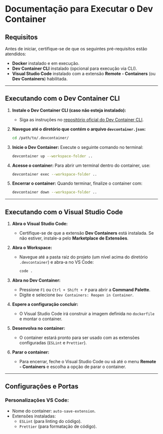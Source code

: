 # Documentação para Executar o Dev Container

## Requisitos

Antes de iniciar, certifique-se de que os seguintes pré-requisitos estão atendidos:

- **Docker** instalado e em execução.
- **Dev Container CLI** instalado (opcional para execução via CLI).
- **Visual Studio Code** instalado com a extensão **Remote - Containers** (ou **Dev Containers**) habilitada.

---

## Executando com o Dev Container CLI

1. **Instale o Dev Container CLI (caso não esteja instalado):**
   - Siga as instruções no [repositório oficial do Dev Container CLI](https://github.com/devcontainers/cli#installation).

2. **Navegue até o diretório que contém o arquivo `devcontainer.json`:**
   ```bash
   cd /path/to/.devcontainer/
   ```

3. **Inicie o Dev Container:**
   Execute o seguinte comando no terminal:
   ```bash
   devcontainer up --workspace-folder ..
   ```

4. **Acesse o container:**
   Para abrir um terminal dentro do container, use:
   ```bash
   devcontainer exec --workspace-folder ..
   ```

5. **Encerrar o container:**
   Quando terminar, finalize o container com:
   ```bash
   devcontainer down --workspace-folder ..
   ```

---

## Executando com o Visual Studio Code

1. **Abra o Visual Studio Code:**

   - Certifique-se de que a extensão **Dev Containers** está instalada. Se não estiver, instale-a pelo **Marketplace de Extensões**.

2. **Abra o Workspace:**
   - Navegue até a pasta raiz do projeto (um nível acima do diretório `.devcontainer`) e abra-a no VS Code:
     ```bash
     code .
     ```

3. **Abra no Dev Container:**
   - Pressione `F1` ou `Ctrl + Shift + P` para abrir a **Command Palette**.
   - Digite e selecione `Dev Containers: Reopen in Container`.

4. **Espere a configuração concluir:**
   - O Visual Studio Code irá construir a imagem definida no `dockerfile` e montar o container.

5. **Desenvolva no container:**
   - O container estará pronto para ser usado com as extensões configuradas (`ESLint` e `Prettier`).

6. **Parar o container:**
   - Para encerrar, feche o Visual Studio Code ou vá até o menu **Remote - Containers** e escolha a opção de parar o container.

---

## Configurações e Portas

### Personalizações VS Code:
- Nome do container: `auto-save-extension`.
- Extensões instaladas:
  - `ESLint` (para linting do código).
  - `Prettier` (para formatação de código).

